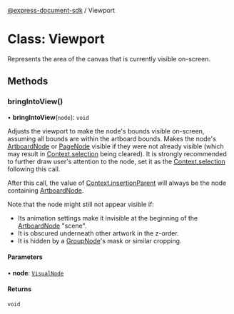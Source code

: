 [@express-document-sdk](../overview.md) / Viewport

# Class: Viewport

Represents the area of the canvas that is currently visible on-screen.

## Methods

### bringIntoView()

• **bringIntoView**(`node`): `void`

Adjusts the viewport to make the node's bounds visible on-screen, assuming all bounds are within the artboard bounds.
Makes the node's [ArtboardNode](ArtboardNode.md) or [PageNode](PageNode.md) visible if they were not already visible
(which may result in [Context.selection](Context.md#selection) being cleared). It is strongly recommended
to further draw user's attention to the node, set it as the [Context.selection](Context.md#selection) following this call.

After this call, the value of [Context.insertionParent](Context.md#insertionparent) will always be the node containing [ArtboardNode](ArtboardNode.md).

Note that the node might still not appear visible if:
  - Its animation settings make it invisible at the beginning of the [ArtboardNode](ArtboardNode.md) "scene".
  - It is obscured underneath other artwork in the z-order.
  - It is hidden by a [GroupNode](GroupNode.md)'s mask or similar cropping.

#### Parameters

• **node**: [`VisualNode`](VisualNode.md)

#### Returns

`void`
